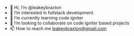 - 👋 Hi, I’m @leakeybraxton
- 👀 I’m interested in fullstack development.
- 🌱 I’m currently learning code igniter
- 💞️ I’m looking to collaborate on code igniter based projects
- 📫 How to reach me leakeybraxton@gmail.com

<!---
leakeybraxton/leakeybraxton is a ✨ special ✨ repository because its `README.md` (this file) appears on your GitHub profile.
You can click the Preview link to take a look at your changes.
--->
